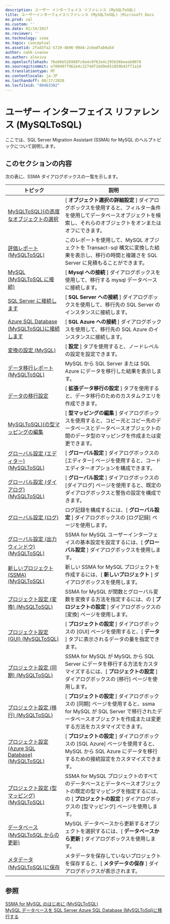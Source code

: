 ```yaml
---
description: ユーザー インターフェイス リファレンス (MySQLToSQL)
title: ユーザーインターフェイスリファレンス (MySQLToSQL) |Microsoft Docs
ms.prod: sql
ms.custom: ''
ms.date: 01/19/2017
ms.reviewer: ''
ms.technology: ssma
ms.topic: conceptual
ms.assetid: 2fad3fa2-5729-4b96-99d4-2c6edfab0a54
author: nahk-ivanov
ms.author: alexiva
ms.openlocfilehash: 76eb6b52b988fc0a4c0f62e4c295b36beeab0078
ms.sourcegitcommit: e700497f962e4c2274df16d9e651059b42ff1a10
ms.translationtype: MT
ms.contentlocale: ja-JP
ms.lasthandoff: 08/17/2020
ms.locfileid: "88463302"
---
```

# <a name="user-interface-reference-mysqltosql"></a>ユーザー インターフェイス リファレンス (MySQLToSQL)
ここでは、SQL Server Migration Assistant (SSMA) for MySQL のヘルプトピックについて説明します。  
  
## <a name="in-this-section"></a>このセクションの内容  
次の表に、SSMA ダイアログボックスの一覧を示します。  
  
|トピック|説明|  
|-|-|  
|[MySQLToSQL&#41;&#40;の高度なオブジェクトの選択 ](../../ssma/mysql/advanced-object-selection-mysqltosql.md)|[ **オブジェクト選択の詳細設定** ] ダイアログボックスを使用すると、フィルター条件を使用してデータベースオブジェクトを検索し、それらのオブジェクトをオンまたはオフにできます。|  
|[評価レポート &#40;MySQLToSQL&#41;](../../ssma/mysql/assessment-report-mysqltosql.md)|このレポートを使用して、MySQL オブジェクトを Transact-sql 構文に変換した結果を表示し、移行の時間と複雑さを SQL Server に見積もることができます。|  
|[MySQL &#40;MySQLToSQL に接続&#41;](../../ssma/mysql/connect-to-mysql-mysqltosql.md)|[ **Mysql への接続** ] ダイアログボックスを使用して、移行する mysql データベースに接続します。|  
|[SQL Server に接続します](https://msdn.microsoft.com/d73abd3a-80df-4293-b973-1723069db049)|[ **SQL Server への接続** ] ダイアログボックスを使用して、移行先の SQL Server のインスタンスに接続します。|  
|[Azure SQL Database &#40;MySQLToSQL&#41;に接続します ](../../ssma/mysql/connect-to-azure-sql-db-mysqltosql.md)|[ **SQL Azure への接続** ] ダイアログボックスを使用して、移行先の SQL Azure のインスタンスに接続します。|  
|[変換の設定 (MySQL)](https://msdn.microsoft.com/f551cf6e-1575-4206-9cca-975b5b43a6b8)|[ **設定** ] タブを使用すると、ノードレベルの設定を設定できます。|  
|[データ移行レポート &#40;MySQLToSQL&#41;](../../ssma/mysql/data-migration-report-mysqltosql.md)|MySQL から SQL Server または SQL Azure にデータを移行した結果を表示します。|  
|[データの移行設定](data-migration-settings-mysqltosql.md)|[ **拡張データ移行の設定** ] タブを使用すると、データ移行のためのカスタムクエリを作成できます。|  
|[MySQLToSQL&#41;&#40;の型マッピングの編集 ](../../ssma/mysql/edit-type-mapping-mysqltosql.md)|[ **型マッピングの編集** ] ダイアログボックスを使用すると、コピー元とコピー先のデータベースとデータベースオブジェクトの間のデータ型のマッピングを作成または変更できます。|  
|[グローバル設定 &#40;エディター&#41; &#40;MySQLToSQL&#41;](../../ssma/mysql/global-settings-editor-mysqltosql.md)|[ **グローバル設定** ] ダイアログボックスの [エディター] ページを使用すると、コードエディターオプションを構成できます。|  
|[グローバル設定 &#40;ダイアログ&#41; &#40;MySQLToSQL&#41;](../../ssma/mysql/global-settings-dialogs-mysqltosql.md)|[ **グローバル設定** ] ダイアログボックスの [ダイアログ] ページを使用すると、既定のダイアログボックスと警告の設定を構成できます。|  
|[グローバル設定 (ログ)](https://msdn.microsoft.com/0d033492-5ec3-473a-8de1-821894ec9518)|ログ記録を構成するには、[ **グローバル設定** ] ダイアログボックスの [ログ記録] ページを使用します。|  
|[グローバル設定 &#40;出力ウィンドウ&#41; &#40;MySQLToSQL&#41;](../../ssma/mysql/global-settings-output-window-mysqltosql.md)|SSMA for MySQL ユーザーインターフェイスの基本設定を設定するには、[ **グローバル設定** ] ダイアログボックスを使用します。|  
|[新しいプロジェクト &#40;SSMA&#41; &#40;MySQLToSQL&#41;](../../ssma/mysql/new-project-ssma-mysqltosql.md)|新しい SSMA for MySQL プロジェクトを作成するには、[ **新しいプロジェクト** ] ダイアログボックスを使用します。|  
|[プロジェクト設定 &#40;変換&#41; &#40;MySQLToSQL&#41;](../../ssma/mysql/project-settings-conversion-mysqltosql.md)|SSMA for MySQL が関数とグローバル変数を変換する方法を指定するには、の [ **プロジェクトの設定** ] ダイアログボックスの [変換] ページを使用します。|  
|[プロジェクト設定 &#40;GUI&#41;  &#40;MySQLToSQL&#41;](../../ssma/mysql/project-settings-gui-mysqltosql.md)|[ **プロジェクトの設定** ] ダイアログボックスの [GUI] ページを使用すると、[ **データ** ] タブに表示されるデータの量を指定できます。|  
|[プロジェクト設定 &#40;同期&#41; &#40;MySQLToSQL&#41;](../../ssma/mysql/project-settings-synchronization-mysqltosql.md)|SSMA for MySQL が MySQL から SQL Server にデータを移行する方法をカスタマイズするには、[ **プロジェクトの設定** ] ダイアログボックスの [移行] ページを使用します。|  
|[プロジェクト設定 &#40;移行&#41; &#40;MySQLToSQL&#41;](../../ssma/mysql/project-settings-migration-mysqltosql.md)|[ **プロジェクトの設定** ] ダイアログボックスの [同期] ページを使用すると、ssma for MySQL が SQL Server で移行されたデータベースオブジェクトを作成または変更する方法をカスタマイズできます。|  
|[プロジェクト設定 &#40;Azure SQL Database&#41; &#40;MySQLToSQL&#41;](../../ssma/mysql/project-settings-azure-sql-db-mysqltosql.md)|[ **プロジェクトの設定** ] ダイアログボックスの [SQL Azure] ページを使用すると、MySQL から SQL Azure にデータを移行するための接続設定をカスタマイズできます。|  
|[プロジェクト設定 &#40;型マッピング&#41; &#40;MySQLToSQL&#41;](../../ssma/mysql/project-settings-type-mapping-mysqltosql.md)|SSMA for MySQL プロジェクトのすべてのデータベースとデータベースオブジェクトの既定の型マッピングを指定するには、の [ **プロジェクトの設定** ] ダイアログボックスの [型マッピング] ページを使用します。|  
|[データベース &#40;MySQLToSQL からの更新&#41;](../../ssma/mysql/refresh-from-database-mysqltosql.md)|MySQL データベースから更新するオブジェクトを選択するには、[ **データベースから更新** ] ダイアログボックスを使用します。|  
|[メタデータ &#40;MySQLToSQL&#41;に保存 ](../../ssma/mysql/save-metadata-mysqltosql.md)|メタデータを保存していないプロジェクトを保存すると、[ **メタデータの保存** ] ダイアログボックスが表示されます。|  
  
## <a name="see-also"></a>参照  
[SSMA for MySQL のはじめに &#40;MySQLToSQL&#41;](../../ssma/mysql/getting-started-with-ssma-for-mysql-mysqltosql.md)  
[MySQL データベースを SQL Server Azure SQL Database &#40;MySQLToSql&#41;に移行する ](../../ssma/mysql/migrating-mysql-databases-to-sql-server-azure-sql-db-mysqltosql.md)  
  
